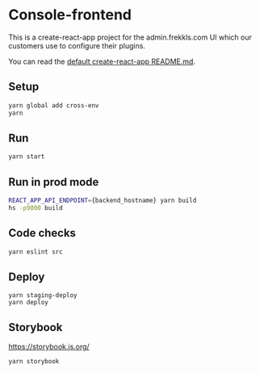 # Console-frontend

This is a create-react-app project for the admin.frekkls.com UI which our customers use to configure their plugins.

You can read the [default create-react-app README.md](https://github.com/facebook/create-react-app/blob/master/packages/react-scripts/template/README.md).

## Setup

```sh
yarn global add cross-env
yarn
```

## Run

```sh
yarn start
```

## Run in prod mode

```sh
REACT_APP_API_ENDPOINT={backend_hostname} yarn build
hs -p9000 build
```

## Code checks

```sh
yarn eslint src
```

## Deploy

```
yarn staging-deploy
yarn deploy
```

## Storybook

https://storybook.js.org/

```
yarn storybook
```
